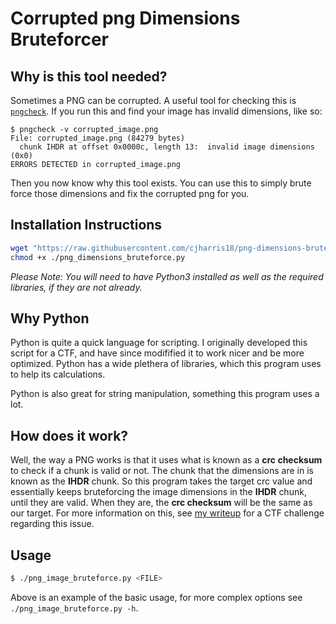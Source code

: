 # Corrupted png Dimensions Bruteforcer

## Why is this tool needed?

Sometimes a PNG can be corrupted. A useful tool for checking this is [`pngcheck`](http://www.libpng.org/pub/png/apps/pngcheck.html). If you run this and find your image has invalid dimensions, like so:

```
$ pngcheck -v corrupted_image.png 
File: corrupted_image.png (84279 bytes)
  chunk IHDR at offset 0x0000c, length 13:  invalid image dimensions (0x0)
ERRORS DETECTED in corrupted_image.png
```

Then you now know why this tool exists. You can use this to simply brute force those dimensions and fix the corrupted png for you.

## Installation Instructions

```bash
wget "https://raw.githubusercontent.com/cjharris18/png-dimensions-bruteforcer/main/png_dimensions_bruteforce.py"
chmod +x ./png_dimensions_bruteforce.py
```

*Please Note: You will need to have Python3 installed as well as the required libraries, if they are not already.* 


## Why Python

Python is quite a quick language for scripting. I originally developed this script for a CTF, and have since modifified it to work nicer and be more optimized. Python has a wide plethera of libraries, which this program uses to help its calculations.

Python is also great for string manipulation, something this program uses a lot.

## How does it work?

Well, the way a PNG works is that it uses what is known as a **crc checksum** to check if a chunk is valid or not. The chunk that the dimensions are in is known as the **IHDR** chunk. So this program takes the target crc value and essentially keeps bruteforcing the image dimensions in the **IHDR** chunk, until they are valid. When they are, the **crc checksum** will be the same as our target. For more information on this, see [my writeup](https://cjharris.co.uk/intakectfmissingbytes/) for a CTF challenge regarding this issue.

## Usage

```bash
$ ./png_image_bruteforce.py <FILE>
```

Above is an example of the basic usage, for more complex options see `./png_image_bruteforce.py -h`.
